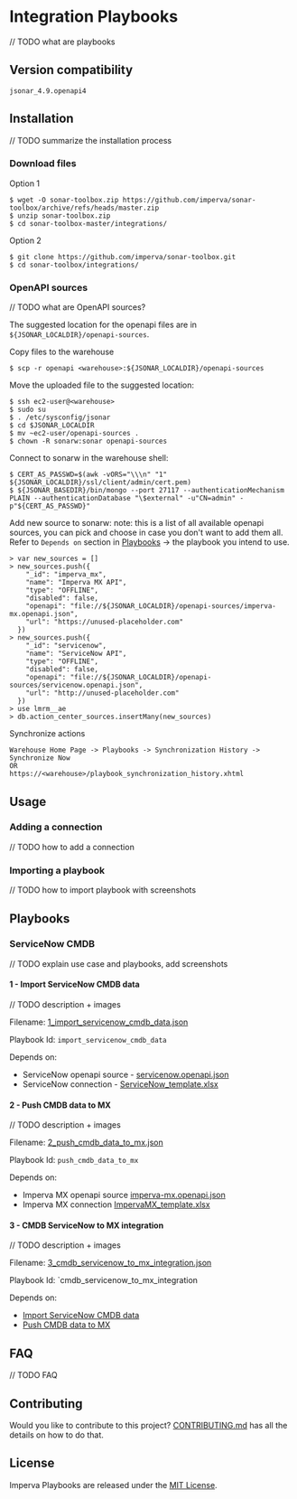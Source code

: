 # Integration Playbooks

// TODO what are playbooks

## Version compatibility

```
jsonar_4.9.openapi4
```

## Installation

// TODO summarize the installation process

### Download files

Option 1
```
$ wget -O sonar-toolbox.zip https://github.com/imperva/sonar-toolbox/archive/refs/heads/master.zip
$ unzip sonar-toolbox.zip
$ cd sonar-toolbox-master/integrations/
```

Option 2
```
$ git clone https://github.com/imperva/sonar-toolbox.git
$ cd sonar-toolbox/integrations/
```

### OpenAPI sources

// TODO what are OpenAPI sources?

The suggested location for the openapi files are in `${JSONAR_LOCALDIR}/openapi-sources`. 

Copy files to the warehouse
```
$ scp -r openapi <warehouse>:${JSONAR_LOCALDIR}/openapi-sources
```

Move the uploaded file to the suggested location:
```
$ ssh ec2-user@<warehouse>
$ sudo su
$ . /etc/sysconfig/jsonar
$ cd $JSONAR_LOCALDIR
$ mv ~ec2-user/openapi-sources .
$ chown -R sonarw:sonar openapi-sources
```

Connect to sonarw in the warehouse shell:
```
$ CERT_AS_PASSWD=$(awk -vORS="\\\n" "1" ${JSONAR_LOCALDIR}/ssl/client/admin/cert.pem)
$ ${JSONAR_BASEDIR}/bin/mongo --port 27117 --authenticationMechanism PLAIN --authenticationDatabase "\$external" -u"CN=admin" -p"${CERT_AS_PASSWD}"
```

Add new source to sonarw:
note: this is a list of all available openapi sources, you can pick and choose in case you don't want to add them all. Refer to `Depends on` section in [Playbooks](#playbooks) -> the playbook you intend to use.
```
> var new_sources = []
> new_sources.push({
    "_id": "imperva_mx",
    "name": "Imperva MX API",
    "type": "OFFLINE",
    "disabled": false,
    "openapi": "file://${JSONAR_LOCALDIR}/openapi-sources/imperva-mx.openapi.json",
    "url": "https://unused-placeholder.com"
  })
> new_sources.push({
    "_id": "servicenow",
    "name": "ServiceNow API",
    "type": "OFFLINE",
    "disabled": false,
    "openapi": "file://${JSONAR_LOCALDIR}/openapi-sources/servicenow.openapi.json",
    "url": "http://unused-placeholder.com"
  })
> use lmrm__ae
> db.action_center_sources.insertMany(new_sources)
```

Synchronize actions
```
Warehouse Home Page -> Playbooks -> Synchronization History -> Synchronize Now
OR
https://<warehouse>/playbook_synchronization_history.xhtml
```

## Usage

### Adding a connection

// TODO how to add a connection

### Importing a playbook

// TODO how to import playbook with screenshots

## Playbooks

### ServiceNow CMDB

// TODO explain use case and playbooks, add screenshots

#### 1 - Import ServiceNow CMDB data

// TODO description + images

Filename: [1_import_servicenow_cmdb_data.json](playbook/ServiceNow_CMDB/1_import_servicenow_cmdb_data.json)

Playbook Id: `import_servicenow_cmdb_data`

Depends on:
- ServiceNow openapi source - [servicenow.openapi.json](openapi/servicenow.openapi.json)
- ServiceNow connection - [ServiceNow_template.xlsx](template/ServiceNow_template.xlsx)

#### 2 - Push CMDB data to MX

// TODO description + images

Filename: [2_push_cmdb_data_to_mx.json](playbook/ServiceNow_CMDB/2_push_cmdb_data_to_mx.json)

Playbook Id: `push_cmdb_data_to_mx`

Depends on:
- Imperva MX openapi source [imperva-mx.openapi.json](openapi/imperva-mx.openapi.json)
- Imperva MX connection [ImpervaMX_template.xlsx](#template/ImpervaMX_template.xlsx)

#### 3 - CMDB ServiceNow to MX integration

// TODO description + images

Filename: [3_cmdb_servicenow_to_mx_integration.json](playbook/ServiceNow_CMDB/3_cmdb_servicenow_to_mx_integration.json)

Playbook Id: `cmdb_servicenow_to_mx_integration

Depends on:
- [Import ServiceNow CMDB data](#1---import_servicenow_cmdb_data)
- [Push CMDB data to MX](#2---push_cmdb_data_to_mx)

## FAQ

// TODO FAQ

## Contributing

Would you like to contribute to this project? [CONTRIBUTING.md] has all the details on how to do that.

[CONTRIBUTING.md]: CONTRIBUTING.md

## License

Imperva Playbooks are released under the [MIT License](http://www.opensource.org/licenses/MIT).
